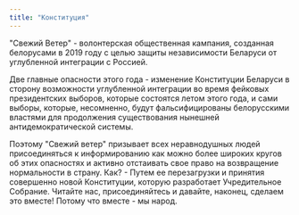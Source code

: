 ```yaml
---
title: "Конституция"
---
```


"Свежий Ветер" - волонтерская общественная кампания, 
созданная белорусами в 2019 году с целью защиты независимости 
Беларуси от углубленной интеграции с Россией.

Две главные опасности этого года - изменение Конституции Беларуси в сторону 
возможности углубленной интеграции во время фейковых президентских выборов, 
которые состоятся летом этого года, и сами выборы, которые, несомненно, 
будут фальсифицированы белорусскими властями для продолжения существования нынешней антидемократической системы.

Поэтому "Свежий ветер" призывает всех неравнодушных людей присоединяться к информированию 
как можно более широких кругов об этих опасностях и активно отстаивать свое право на возвращение нормальности в страну. Как? - Путем ее перезагрузки и принятия совершенно новой Конституции, которую разработает Учредительное Собрание. Читайте нас, присоединяйтесь и давайте, наконец, сделаем это вместе! Потому что вместе - мы народ.